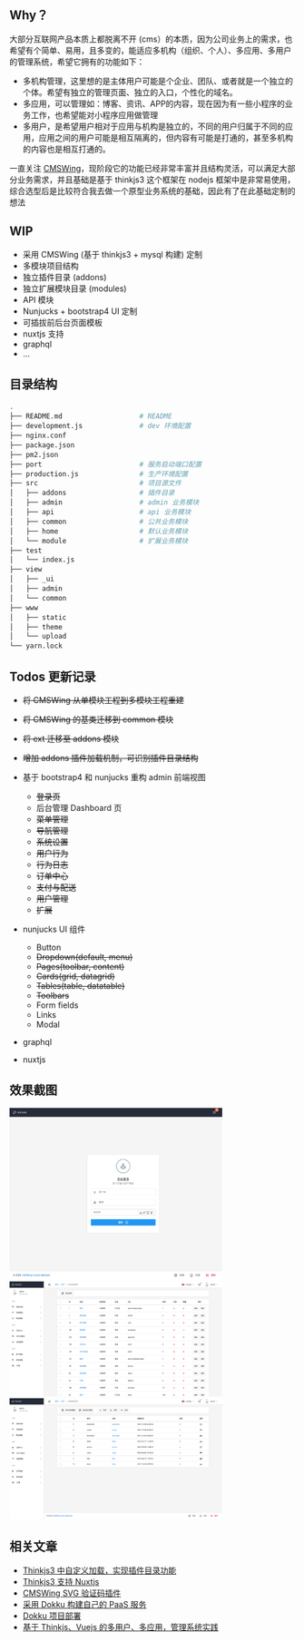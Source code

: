 ## Why？
大部分互联网产品本质上都脱离不开 (cms）的本质，因为公司业务上的需求，也希望有个简单、易用，且多变的，能适应多机构（组织、个人）、多应用、多用户的管理系统，希望它拥有的功能如下：

- 多机构管理，这里想的是主体用户可能是个企业、团队、或者就是一个独立的个体。希望有独立的管理页面、独立的入口，个性化的域名。
- 多应用，可以管理如：博客、资讯、APP的内容，现在因为有一些小程序的业务工作，也希望能对小程序应用做管理
- 多用户，是希望用户相对于应用与机构是独立的，不同的用户归属于不同的应用，应用之间的用户可能是相互隔离的，但内容有可能是打通的，甚至多机构的内容也是相互打通的。

一直关注 [CMSWing](https://github.com/arterli/CmsWing)，现阶段它的功能已经非常丰富并且结构灵活，可以满足大部分业务需求，并且基础是基于 thinkjs3 这个框架在 nodejs 框架中是非常易使用，综合选型后是比较符合我去做一个原型业务系统的基础，因此有了在此基础定制的想法

## WIP

- 采用 CMSWing (基于 thinkjs3 + mysql 构建) 定制
- 多模块项目结构
- 独立插件目录 (addons)
- 独立扩展模块目录 (modules)
- API 模块
- Nunjucks + bootstrap4 UI 定制
- 可插拔前后台页面模板
- nuxtjs 支持
- graphql
- ...

## 目录结构 
```bash
.
├── README.md                   # README
├── development.js              # dev 环境配置
├── nginx.conf
├── package.json
├── pm2.json
├── port                        # 服务启动端口配置
├── production.js               # 生产环境配置
├── src                         # 项目源文件
│   ├── addons                  # 插件目录
│   ├── admin                   # admin 业务模块
│   ├── api                     # api 业务模块
│   ├── common                  # 公共业务模块
│   ├── home                    # 默认业务模块
│   └── module                  # 扩展业务模块
├── test
│   └── index.js
├── view
│   ├── _ui
│   ├── admin
│   └── common
├── www
│   ├── static
│   ├── theme
│   └── upload
└── yarn.lock

```

## Todos 更新记录

- ~~将 CMSWing 从单模块工程到多模块工程重建~~
- ~~将 CMSWing 的基类迁移到 common 模块~~
- ~~将 ext 迁移至 addons 模块~~
- ~~增加 addons 插件加载机制，可识别插件目录结构~~
- 基于 bootstrap4 和 nunjucks 重构 admin 前端视图
    - ~~登录页~~
    - 后台管理 Dashboard 页
    - ~~菜单管理~~
    - ~~导航管理~~
    - ~~系统设置~~
    - ~~用户行为~~
    - ~~行为日志~~
    - ~~订单中心~~
    - ~~支付与配送~~
    - ~~用户管理~~
    - ~~扩展~~
- nunjucks UI 组件
    - Button
    - ~~Dropdown(default, menu)~~
    - ~~Pages(toolbar, content)~~
    - ~~Cards(grid, datagrid)~~
    - ~~Tables(table, datatable)~~
    - ~~Toolbars~~
    - Form fields
    - Links
    - Modal
    
- graphql
- nuxtjs

## 效果截图
<img src="https://github.com/baisheng/cmswing-custom/blob/master/screenshot/user_login.png?raw=true" width="375">
<img src="https://github.com/baisheng/cmswing-custom/blob/master/screenshot/admin_menu_index.png?raw=true" width="375">
<img src="https://github.com/baisheng/cmswing-custom/blob/master/screenshot/admin_model_index.png?raw=true" width="375">


## 相关文章
- [Thinkjs3 中自定义加载，实现插件目录功能](https://www.jianshu.com/p/df9346a1d0bb)
- [Thinkjs3 支持 Nuxtjs](https://www.jianshu.com/p/16feed3a5715)
- [CMSWing SVG 验证码插件](https://github.com/baisheng/cmswing-ext-captcha)
- [采用 Dokku 构建自己的 PaaS 服务](https://www.jianshu.com/p/476cb3b8a64d)
- [Dokku 项目部署](https://www.jianshu.com/p/f5951d860446)
- [基于 Thinkjs、Vuejs 的多用户、多应用，管理系统实践](https://www.jianshu.com/p/150cab22ff27)